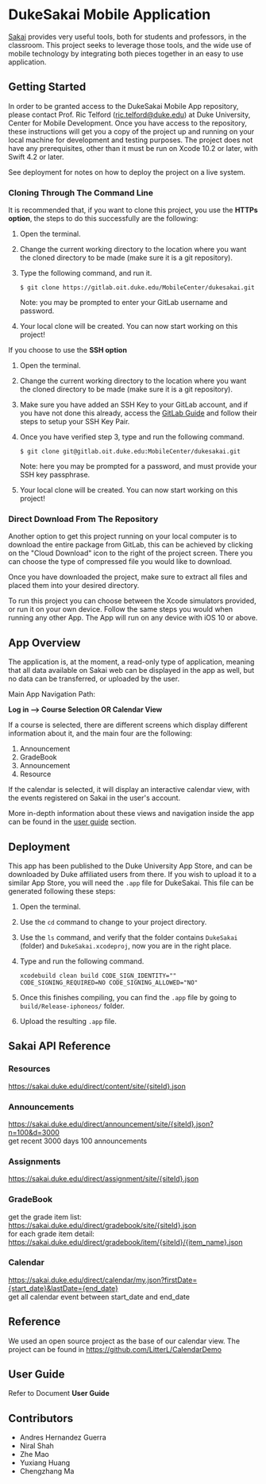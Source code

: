 # DukeSakai Mobile Application
[Sakai](https://www.sakailms.org/) provides very useful tools, both for students
and professors, in the classroom. This project seeks to leverage those tools, 
and the wide use of mobile technology by integrating both pieces together in an 
easy to use application.
## Getting Started

In order to be granted access to the DukeSakai Mobile App repository, please 
contact Prof. Ric Telford (ric.telford@duke.edu) at Duke University, Center for 
Mobile Development. Once you have access to the repository, these instructions 
will get you a copy of the project up and running on your local machine for 
development and testing purposes. The project does not have any prerequisites, 
other than it must be run on Xcode 10.2 or later, with Swift 4.2 or later.

See deployment for notes on how to deploy the project on a live system.

### Cloning Through The Command Line

It is recommended that, if you want to clone this project, you use the 
**HTTPs option**, the steps to do this successfully are the following:

 1. Open the terminal.
 
 2. Change the current working directory to the location where you want the 
    cloned directory to be made (make sure it is a git repository).
 
 3. Type the following command, and run it.
	```
	$ git clone https://gitlab.oit.duke.edu/MobileCenter/dukesakai.git
	```
	Note: you may be prompted to enter your GitLab username and password.
	
 4. Your local clone will be created. You can now start working on this project!

If you choose to use the **SSH option**

 1. Open the terminal.
 
 2. Change the current working directory to the location where you want the 
    cloned directory to be made (make sure it is a git repository).

 3. Make sure you have added an SSH Key to your GitLab account, and if you have 
    not done this already, access the 
    [GitLab Guide](https://docs.gitlab.com/ee/ssh/) and follow their steps to 
    setup your SSH Key Pair.
 
 4. Once you have verified step 3, type and run the following command.
	```
	$ git clone git@gitlab.oit.duke.edu:MobileCenter/dukesakai.git
	```
	Note: here you may be prompted for a password, and must provide your SSH key
	passphrase.

 5. Your local clone will be created. You can now start working on this project!

### Direct Download From The Repository

Another option to get this project running on your local computer is to download
the entire package from GitLab, this can be achieved by clicking on the "Cloud 
Download" icon to the right of the project screen. There you can choose the type
of compressed file you would like to download.

Once you have downloaded the project, make sure to extract all files and placed 
them into your desired directory.

To run this project you can choose between the Xcode simulators provided, or run
it on your own device. Follow the same steps you would when running any other 
App. The App will run on any device with iOS 10 or above.

## App Overview
The application is, at the moment, a read-only type of application, meaning that
all data available on Sakai web can be displayed in the app as well, but no data
can be transferred, or uploaded by the user.

Main App Navigation Path:

**Log in --> Course Selection OR Calendar View**

If a course is selected, there are different screens which display different 
information about it, and the main four are the following:
1. Announcement
2. GradeBook
3. Announcement
4. Resource

If the calendar is selected, it will display an interactive calendar view, with
the events registered on Sakai in the user's account.

More in-depth information about these views and navigation inside the app can be
found in the [user guide](#user-guide) section.

## Deployment
This app has been published to the Duke University App Store, and can be 
downloaded by Duke affiliated users from there. If you wish to upload it to a 
similar App Store, you will need the `.app` file for DukeSakai. This file can be
generated following these steps:
 1. Open the terminal.
 
 3. Use the `cd` command to change to your project directory.
 4. Use the `ls` command, and verify that the folder contains `DukeSakai` 
    (folder) and `DukeSakai.xcodeproj`, now you are in the right place.
 5. Type and run the following command.
	```
	xcodebuild clean build CODE_SIGN_IDENTITY="" CODE_SIGNING_REQUIRED=NO CODE_SIGNING_ALLOWED="NO"
	```
 6. Once this finishes compiling, you can find the `.app` file by going to 
    `build/Release-iphoneos/` folder.
 7. Upload the resulting  `.app`  file.

## Sakai API Reference

### Resources
https://sakai.duke.edu/direct/content/site/{siteId}.json

### Announcements
https://sakai.duke.edu/direct/announcement/site/{siteId}.json?n=100&d=3000<br/>
get recent 3000 days 100 announcements

### Assignments
https://sakai.duke.edu/direct/assignment/site/{siteId}.json

### GradeBook
get the grade item list: <br/>
https://sakai.duke.edu/direct/gradebook/site/{siteId}.json<br/>
for each grade item detail: <br/>
https://sakai.duke.edu/direct/gradebook/item/{siteId}/{item_name}.json

### Calendar
https://sakai.duke.edu/direct/calendar/my.json?firstDate={start_date}&lastDate={end_date}<br/>
get all calendar event between start_date and end_date

## Reference
We used an open source project as the base of our calendar view. The project can
be found in https://github.com/LitterL/CalendarDemo

## User Guide
Refer to Document **User Guide**

## Contributors
* Andres Hernandez Guerra
* Niral Shah
* Zhe Mao
* Yuxiang Huang
* Chengzhang Ma
